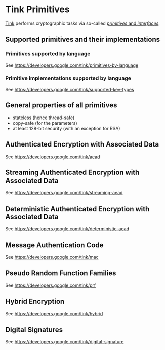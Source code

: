# Tink Primitives

[Tink](https://github.com/google/tink) performs cryptographic tasks via
so-called
[*primitives* and *interfaces*](https://developers.google.com/tink/design/primitives_and_interfaces).

## Supported primitives and their implementations

### Primitives supported by language

See https://developers.google.com/tink/primitives-by-language

### Primitive implementations supported by language

See https://developers.google.com/tink/supported-key-types

## General properties of all primitives

-   stateless (hence thread-safe)
-   copy-safe (for the parameters)
-   at least 128-bit security (with an exception for RSA)

## Authenticated Encryption with Associated Data

See https://developers.google.com/tink/aead

## Streaming Authenticated Encryption with Associated Data

See https://developers.google.com/tink/streaming-aead

## Deterministic Authenticated Encryption with Associated Data

See https://developers.google.com/tink/deterministic-aead

## Message Authentication Code

See https://developers.google.com/tink/mac

## Pseudo Random Function Families

See https://developers.google.com/tink/prf

## Hybrid Encryption

See https://developers.google.com/tink/hybrid

## Digital Signatures

See https://developers.google.com/tink/digital-signature
